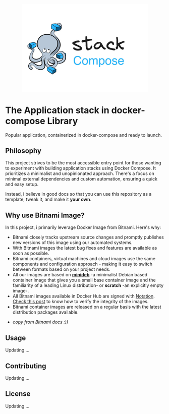 <p align="center">
    <img width="400px" height=auto src="./assets/logo-stack-compose-repo.png" />
</p>

# The Application stack in docker-compose Library

Popular application, containerized in docker-compose and ready to launch.

## Philosophy

This project strives to be the most accessible entry point for those wanting to experiment with building application stacks using Docker Compose.
It prioritizes a minimalist and unopinionated approach. There's a focus on minimal external dependencies and custom automation, ensuring a quick and easy setup.

Instead, i believe in good docs so that you can use this repository as a template, tweak it, and make it **your own**.

## Why use Bitnami Image?

In this project, i primarily leverage Docker Image from Bitnami. Here's why:

- Bitnami closely tracks upstream source changes and promptly publishes new versions of this image using our automated systems.
- With Bitnami images the latest bug fixes and features are available as soon as possible.
- Bitnami containers, virtual machines and cloud images use the same components and configuration approach - making it easy to switch between formats based on your project needs.
- All our images are based on [**minideb**](https://github.com/bitnami/minideb) -a minimalist Debian based container image that gives you a small base container image and the familiarity of a leading Linux distribution- or **scratch** -an explicitly empty image-.
- All Bitnami images available in Docker Hub are signed with [Notation](https://notaryproject.dev/). [Check this post](https://blog.bitnami.com/2024/03/bitnami-packaged-containers-and-helm.html) to know how to verify the integrity of the images.
- Bitnami container images are released on a regular basis with the latest distribution packages available.

* _copy from Bitnami docs :))_

## Usage

Updating ...

## Contributing

Updating ...

## License

Updating ...
